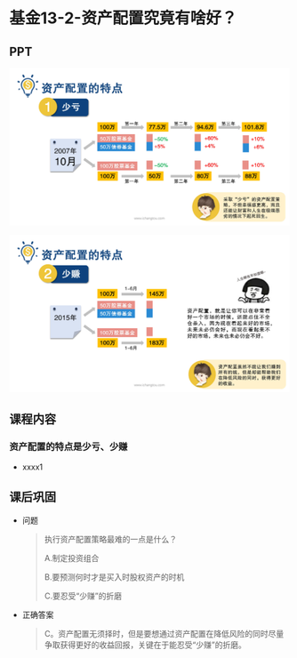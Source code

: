 # 基金13-2-资产配置究竟有啥好？

## PPT

![课程ppt](assets/13-2-1.jpeg)

![课程ppt](assets/13-2-2.jpeg)

## 课程内容

### 资产配置的特点是少亏、少赚

- xxxx1

  > 

## 课后巩固

- 问题

  > 执行资产配置策略最难的一点是什么？
  >
  > A.制定投资组合
  >
  > B.要预测何时才是买入时股权资产的时机
  >
  > C.要忍受“少赚”的折磨

- 正确答案

  > C。资产配置无须择时，但是要想通过资产配置在降低风险的同时尽量争取获得更好的收益回报，关键在于能忍受“少赚”的折磨。